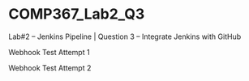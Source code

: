 # COMP367_Lab2_Q3
Lab#2 – Jenkins Pipeline | Question 3 – Integrate Jenkins with GitHub

Webhook Test Attempt 1

Webhook Test Attempt 2
